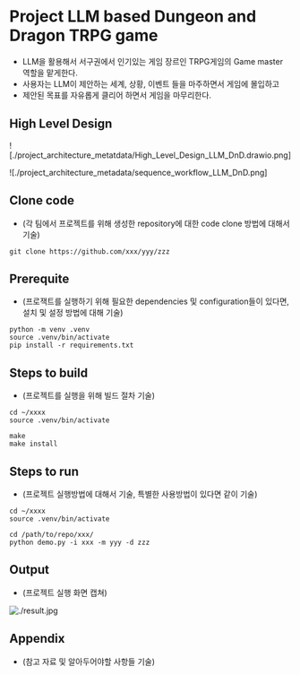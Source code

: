 # Project LLM based Dungeon and Dragon TRPG game 

* LLM을 활용해서 서구권에서 인기있는 게임 장르인 TRPG게임의 Game master 역할을 맡게한다.
* 사용자는 LLM이 제안하는 세계, 상황, 이벤트 들을 마주하면서 게임에 몰입하고
* 제안된 목표를 자유롭게 클리어 하면서 게임을 마무리한다. 

## High Level Design
![./project_architecture_metatdata/High_Level_Design_LLM_DnD.drawio.png]

![./project_architecture_metadata/sequence_workflow_LLM_DnD.png]

## Clone code

* (각 팀에서 프로젝트를 위해 생성한 repository에 대한 code clone 방법에 대해서 기술)

```shell
git clone https://github.com/xxx/yyy/zzz
```

## Prerequite

* (프로잭트를 실행하기 위해 필요한 dependencies 및 configuration들이 있다면, 설치 및 설정 방법에 대해 기술)

```shell
python -m venv .venv
source .venv/bin/activate
pip install -r requirements.txt
```

## Steps to build

* (프로젝트를 실행을 위해 빌드 절차 기술)

```shell
cd ~/xxxx
source .venv/bin/activate

make
make install
```

## Steps to run

* (프로젝트 실행방법에 대해서 기술, 특별한 사용방법이 있다면 같이 기술)

```shell
cd ~/xxxx
source .venv/bin/activate

cd /path/to/repo/xxx/
python demo.py -i xxx -m yyy -d zzz
```

## Output

* (프로젝트 실행 화면 캡쳐)

![./result.jpg](./result.jpg)

## Appendix

* (참고 자료 및 알아두어야할 사항들 기술)
